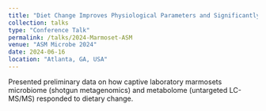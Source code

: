 ```yaml
---
title: "Diet Change Improves Physiological Parameters and Significantly Impacts the Microbiome and Metabolome of the Common Marmoset"
collection: talks
type: "Conference Talk"
permalink: /talks/2024-Marmoset-ASM
venue: "ASM Microbe 2024"
date: 2024-06-16
location: "Atlanta, GA, USA"
---
```


Presented preliminary data on how captive laboratory marmosets microbiome (shotgun metagenomics) and metabolome (untargeted LC-MS/MS) responded to dietary change. 
